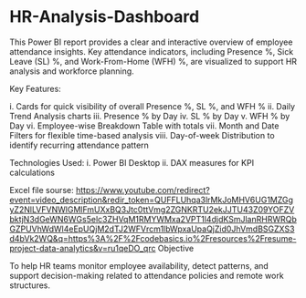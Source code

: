 # HR-Analysis-Dashboard
This Power BI report provides a clear and interactive overview of employee attendance insights. Key attendance indicators, including Presence %, Sick Leave (SL) %, and Work-From-Home (WFH) %, are visualized to support HR analysis and workforce planning.

Key Features:

i. Cards for quick visibility of overall Presence %, SL %, and WFH %
ii. Daily Trend Analysis charts
iii. Presence % by Day
iv. SL % by Day
v. WFH % by Day
vi. Employee-wise Breakdown Table with totals
vii. Month and Date Filters for flexible time-based analysis
viii. Day-of-week Distribution to identify recurring attendance pattern

Technologies Used:
i. Power BI Desktop
ii. DAX measures for KPI calculations


Excel file sourse: https://www.youtube.com/redirect?event=video_description&redir_token=QUFFLUhqa3lrMkJoMHV6UG1MZGgyZ2NlLVFVNWlGMlFmUXxBQ3Jtc0ttVmg2ZGNKRTU2ekJJTU43Z09YOFZVbktjN3dGeWN6WGs5elc3ZHVqM1RMYWMxa2VPT1l4djdKSmJlanRHRWRQbGZPUVhWdWl4eEpUQjM2dTJ2WFVrcm1lbWpxaUpaQjZid0JhVmdBSGZXS3d4bVk2WQ&q=https%3A%2F%2Fcodebasics.io%2Fresources%2Fresume-project-data-analytics&v=ru1qeDO_qrc
Objective

To help HR teams monitor employee availability, detect patterns, and support decision-making related to attendance policies and remote work structures.
